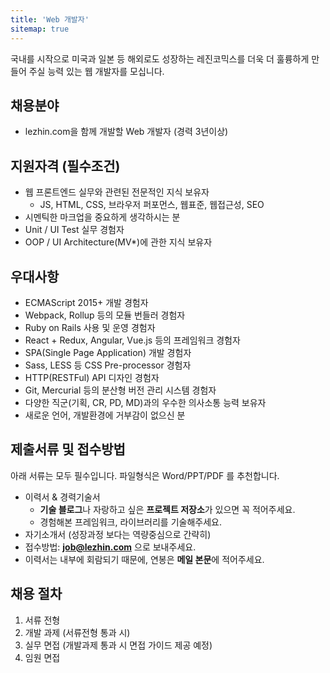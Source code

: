 ```yaml
---
title: 'Web 개발자'
sitemap: true
---
```


국내를 시작으로 미국과 일본 등 해외로도 성장하는 레진코믹스를 더욱 더 훌륭하게 만들어 주실 능력 있는 웹 개발자를 모십니다.

## 채용분야

- lezhin.com을 함께 개발할 Web 개발자 (경력 3년이상)

## 지원자격 (필수조건)

- 웹 프론트엔드 실무와 관련된 전문적인 지식 보유자 
  - JS, HTML, CSS, 브라우저 퍼포먼스, 웹표준, 웹접근성, SEO
- 시멘틱한 마크업을 중요하게 생각하시는 분 
- Unit / UI Test 실무 경험자 
- OOP / UI Architecture(MV*)에 관한 지식 보유자

## 우대사항

- ECMAScript 2015+ 개발 경험자
- Webpack, Rollup 등의 모듈 번들러 경험자
- Ruby on Rails 사용 및 운영 경험자
- React + Redux, Angular, Vue.js 등의 프레임워크 경험자
- SPA(Single Page Application) 개발 경험자
- Sass, LESS 등 CSS Pre-processor 경험자
- HTTP(RESTFul) API 디자인 경험자
- Git, Mercurial 등의 분산형 버전 관리 시스템 경험자
- 다양한 직군(기획, CR, PD, MD)과의 우수한 의사소통 능력 보유자 
- 새로운 언어, 개발환경에 거부감이 없으신 분

## 제출서류 및 접수방법

아래 서류는 모두 필수입니다. 파일형식은 Word/PPT/PDF 를 추천합니다.

- 이력서 & 경력기술서 
  - **기술 블로그**나 자랑하고 싶은 **프로젝트 저장소**가 있으면 꼭 적어주세요.
  - 경험해본 프레임워크, 라이브러리를 기술해주세요.
- 자기소개서 (성장과정 보다는 역량중심으로 간략히)
- 접수방법: **job@lezhin.com** 으로 보내주세요.
- 이력서는 내부에 회람되기 때문에, 연봉은 **메일 본문**에 적어주세요.

## 채용 절차

1. 서류 전형
2. 개발 과제 (서류전형 통과 시)
3. 실무 면접 (개발과제 통과 시 면접 가이드 제공 예정)
4. 임원 면접 
